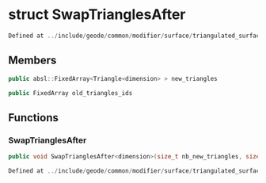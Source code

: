 # struct SwapTrianglesAfter

```cpp
Defined at ../include/geode/common/modifier/surface/triangulated_surface_modifier_simulation.h#302
```

## Members

```cpp
public absl::FixedArray<Triangle<dimension> > new_triangles

```

```cpp
public FixedArray old_triangles_ids

```



## Functions

### SwapTrianglesAfter

```cpp
public void SwapTrianglesAfter<dimension>(size_t nb_new_triangles, size_t nb_old_triangles)
```

```cpp
Defined at ../include/geode/common/modifier/surface/triangulated_surface_modifier_simulation.h#304
```



